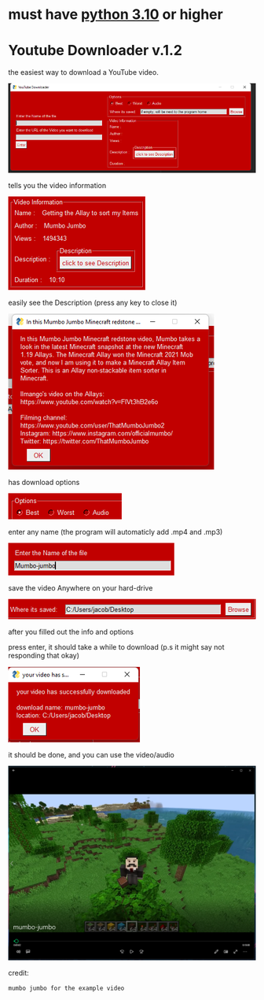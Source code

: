 # must have [python 3.10](https://www.python.org/downloads/) or higher

# Youtube Downloader v.1.2

the easiest way to download a YouTube video.

![](media/readme-pic-1.png)

tells you the video information

![](media/readme-pic-2.png)

easily see the Description (press any key to close it)

![](media/readme-pic-3.png)

has download options

![](media/readme-pic-4.png)

enter any name (the program will automaticly add .mp4 and .mp3)

![](media/readme-pic-5.png)

save the video Anywhere on your hard-drive

![](media/readme-pic-6.png)

after you filled out the info and options

press enter, it should take a while to download (p.s it might say not responding that okay)

![](media/readme-pic-7.png)

it should be done, and you can use the video/audio

![](media/readme-pic-8.png)

credit:

    mumbo jumbo for the example video
